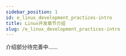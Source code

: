 ```yaml
---
sidebar_position: 1
id: e_linux_development_practices-intro
title: Linux开发章节介绍
slug: /e_linux_development_practices-intro
---
```


介绍部分待完善中......